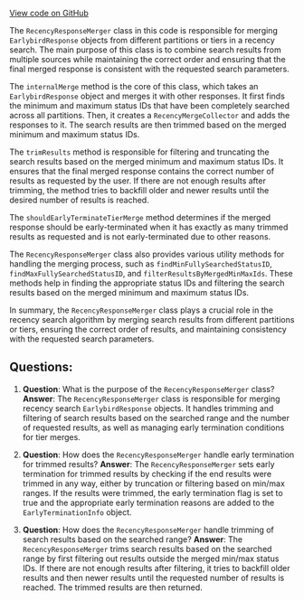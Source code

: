 [View code on GitHub](https://github.com/misbahsy/the-algorithm/src/java/com/twitter/search/earlybird_root/mergers/RecencyResponseMerger.java)

The `RecencyResponseMerger` class in this code is responsible for merging `EarlybirdResponse` objects from different partitions or tiers in a recency search. The main purpose of this class is to combine search results from multiple sources while maintaining the correct order and ensuring that the final merged response is consistent with the requested search parameters.

The `internalMerge` method is the core of this class, which takes an `EarlybirdResponse` object and merges it with other responses. It first finds the minimum and maximum status IDs that have been completely searched across all partitions. Then, it creates a `RecencyMergeCollector` and adds the responses to it. The search results are then trimmed based on the merged minimum and maximum status IDs.

The `trimResults` method is responsible for filtering and truncating the search results based on the merged minimum and maximum status IDs. It ensures that the final merged response contains the correct number of results as requested by the user. If there are not enough results after trimming, the method tries to backfill older and newer results until the desired number of results is reached.

The `shouldEarlyTerminateTierMerge` method determines if the merged response should be early-terminated when it has exactly as many trimmed results as requested and is not early-terminated due to other reasons.

The `RecencyResponseMerger` class also provides various utility methods for handling the merging process, such as `findMinFullySearchedStatusID`, `findMaxFullySearchedStatusID`, and `filterResultsByMergedMinMaxIds`. These methods help in finding the appropriate status IDs and filtering the search results based on the merged minimum and maximum status IDs.

In summary, the `RecencyResponseMerger` class plays a crucial role in the recency search algorithm by merging search results from different partitions or tiers, ensuring the correct order of results, and maintaining consistency with the requested search parameters.
## Questions: 
 1. **Question**: What is the purpose of the `RecencyResponseMerger` class?
   **Answer**: The `RecencyResponseMerger` class is responsible for merging recency search `EarlybirdResponse` objects. It handles trimming and filtering of search results based on the searched range and the number of requested results, as well as managing early termination conditions for tier merges.

2. **Question**: How does the `RecencyResponseMerger` handle early termination for trimmed results?
   **Answer**: The `RecencyResponseMerger` sets early termination for trimmed results by checking if the end results were trimmed in any way, either by truncation or filtering based on min/max ranges. If the results were trimmed, the early termination flag is set to true and the appropriate early termination reasons are added to the `EarlyTerminationInfo` object.

3. **Question**: How does the `RecencyResponseMerger` handle trimming of search results based on the searched range?
   **Answer**: The `RecencyResponseMerger` trims search results based on the searched range by first filtering out results outside the merged min/max status IDs. If there are not enough results after filtering, it tries to backfill older results and then newer results until the requested number of results is reached. The trimmed results are then returned.